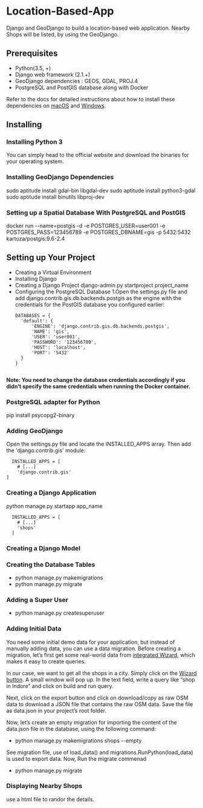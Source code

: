 # Location-Based-App
Django and GeoDjango to build a location-based web application.
Nearby Shops will be listed, by using the GeoDjango.

## Prerequisites
  - Python(3.5, +)
  - Django web framework (2.1.+)
  - GeoDjango dependencies : 
        GEOS,
        GDAL,
        PROJ.4
  - PostgreSQL and PostGIS database along with Docker
  
  Refer to the docs for detailed instructions about how to install these dependencies on [macOS](https://docs.djangoproject.com/en/2.1/ref/contrib/gis/install/#macos) and [Windows](https://docs.djangoproject.com/en/2.1/ref/contrib/gis/install/#windows).  
  
## Installing
 ### Installing Python 3
  You can simply head to the official website and download the binaries for your operating system.
 
 ### Installing GeoDjango Dependencies
  sudo aptitude install gdal-bin libgdal-dev
  sudo aptitude install python3-gdal
  sudo aptitude install binutils libproj-dev

### Setting up a Spatial Database With PostgreSQL and PostGIS
  docker run --name=postgis -d -e POSTGRES_USER=user001 -e POSTGRES_PASS=123456789 -e POSTGRES_DBNAME=gis -p 5432:5432 kartoza/postgis:9.6-2.4

## Setting up Your Project
  - Creating a Virtual Environment
  - Installing Django
  - Creating a Django Project 
      django-admin.py startproject project_name
  - Configuring the PostgreSQL Database
    1.Open the settings.py file and add django.contrib.gis.db.backends.postgis as the engine with the credentials for the           PostGIS database you configured earlier:
    ```
    DATABASES = {
      'default': {
          'ENGINE': 'django.contrib.gis.db.backends.postgis',
          'NAME': 'gis',
          'USER': 'user001',
          'PASSWORD': '123456789',
          'HOST': 'localhost',
          'PORT': '5432'
      }
    }
  
**Note: You need to change the database credentials accordingly if you didn’t specify the same credentials when running the Docker container.**

### PostgreSQL adapter for Python
  pip install psycopg2-binary

### Adding GeoDjango
  Open the settings.py file and locate the INSTALLED_APPS array. Then add the 'django.contrib.gis' module:
  ```
    INSTALLED_APPS = [
      # [...]
      'django.contrib.gis'
  ]
```
### Creating a Django Application
  python manage.py startapp app_name
```
  INSTALLED_APPS = [
    # [...]
    'shops'
  ]
```
### Creating a Django Model

### Creating the Database Tables
  - python manage.py makemigrations
  - python manage.py migrate

### Adding a Super User
  - python manage.py createsuperuser

### Adding Initial Data
  You need some initial demo data for your application, but instead of manually adding data, you can use a data migration.
  Before creating a migration, let’s first get some real-world data from [integrated Wizard](https://wiki.openstreetmap.org/wiki/Overpass_turbo/Wizard), which makes it easy to create queries.
  
  In our case, we want to get all the shops in a city. Simply click on the [Wizard button](http://overpass-turbo.eu/). A small window will pop up. In the text field, write a query like “shop in Indore” and click on build and run query.
  
  Next, click on the export button and click on download/copy as raw OSM data to download a JSON file that contains the raw OSM data. Save the file as data.json in your project’s root folder.

Now, let’s create an empty migration for importing the content of the data.json file in the database, using the following command:
 - python manage.py makemigrations shops --empty

See migration file, use of load_data() and migrations.RunPython(load_data) is used to export data.
Now, Run the migrate commenad
- python manage.py migrate

### Displaying Nearby Shops
  use a html file to randor the details.
